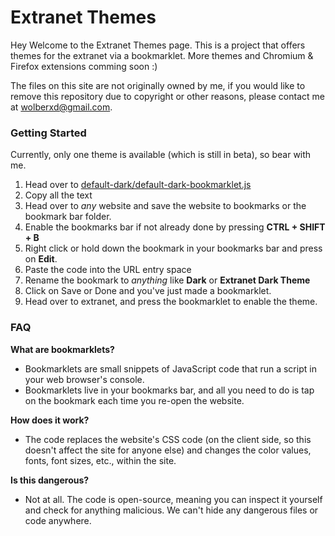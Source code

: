 # Extranet Themes
Hey Welcome to the Extranet Themes page. This is a project that offers themes for the extranet via a bookmarklet.
More themes and Chromium & Firefox extensions comming soon :)


The files on this site are not originally owned by me, if you would like to remove this repository due to copyright or other reasons, please contact me at wolberxd@gmail.com.

### Getting Started
Currently, only one theme is available (which is still in beta), so bear with me.
1. Head over to [default-dark/default-dark-bookmarklet.js](https://raw.githubusercontent.com/homunculus09/extranet-themes/refs/heads/main/default-dark/default-dark-bookmarklet.js)
3. Copy all the text
4. Head over to _any_ website and save the website to bookmarks or the bookmark bar folder.
5. Enable the bookmarks bar if not already done by pressing **CTRL + SHIFT + B**
6. Right click or hold down the bookmark in your bookmarks bar and press on **Edit**.
7. Paste the code into the URL entry space
8. Rename the bookmark to _anything_ like **Dark** or **Extranet Dark Theme**
9. Click on Save or Done and you've just made a bookmarklet.
10. Head over to extranet, and press the bookmarklet to enable the theme.
### FAQ
**What are bookmarklets?**
- Bookmarklets are small snippets of JavaScript code that run a script in your web browser's console.
- Bookmarklets live in your bookmarks bar, and all you need to do is tap on the bookmark each time you re-open the website.

**How does it work?**
- The code replaces the website's CSS code (on the client side, so this doesn't affect the site for anyone else) and changes the color values, fonts, font sizes, etc., within the site.

**Is this dangerous?**
- Not at all. The code is open-source, meaning you can inspect it yourself and check for anything malicious. We can't hide any dangerous files or code anywhere.
